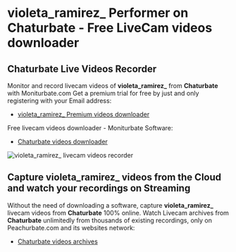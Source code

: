 # violeta_ramirez_ Performer on Chaturbate - Free LiveCam videos downloader

## Chaturbate Live Videos Recorder

Monitor and record livecam videos of **violeta_ramirez_** from **Chaturbate** with Moniturbate.com
Get a premium trial for free by just and only registering with your Email address:
* [violeta_ramirez_ Premium videos downloader](https://moniturbate.com/request-demo-licence-key.html)

Free livecam videos downloader - Moniturbate Software:
* [Chaturbate videos downloader](https://moniturbate.com/moniturbate-download-software.html)

![violeta_ramirez_ livecam videos recorder](https://peachurnet.com/templates/moniturbate-software.png)


## Capture violeta_ramirez_ videos from the Cloud and watch your recordings on Streaming

Without the need of downloading a software, capture **violeta_ramirez_** livecam videos from **Chaturbate** 100% online.
Watch Livecam archives from **Chaturbate** unlimitedly from thousands of existing recordings, only on Peachurbate.com and its websites network:
* [Chaturbate videos archives](https://peachurnet.com/)